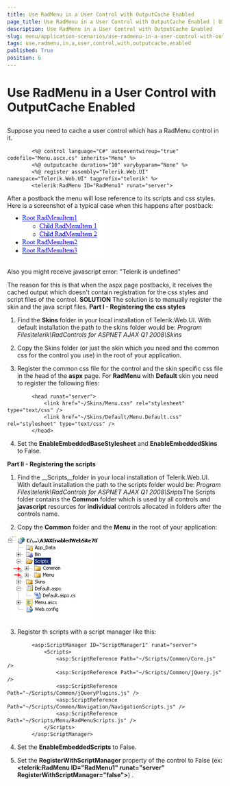 ```yaml
---
title: Use RadMenu in a User Control with OutputCache Enabled
page_title: Use RadMenu in a User Control with OutputCache Enabled | UI for ASP.NET AJAX Documentation
description: Use RadMenu in a User Control with OutputCache Enabled
slug: menu/application-scenarios/use-radmenu-in-a-user-control-with-outputcache-enabled
tags: use,radmenu,in,a,user,control,with,outputcache,enabled
published: True
position: 6
---
```


# Use RadMenu in a User Control with OutputCache Enabled





## 

Suppose you need to cache a user control which has a RadMenu control in it.

````ASPNET
	    <%@ control language="C#" autoeventwireup="true" codefile="Menu.ascx.cs" inherits="Menu" %>
	    <%@ outputcache duration="10" varybyparam="None" %>
	    <%@ register assembly="Telerik.Web.UI" namespace="Telerik.Web.UI" tagprefix="telerik" %>
	    <telerik:RadMenu ID="RadMenu1" runat="server">
````



After a postback the menu will lose reference to its scripts and css styles. Here is a screenshot of a typical case when this happens after postback:![RadMenu without Styles](images/menu_nostyles.png)

Also you might receive javascript error: "Telerik is undefined"

The reason for this is that when the aspx page postbacks, it receives the cached output which doesn't contain registration for the css styles and script files of the control. __SOLUTION__ The solution is to manually register the skin and the java script files. __Part I - Registering the css styles__

1. Find the __Skins__ folder in your local installation of Telerik.Web.UI. With default installation the path to the skins folder would be: *Program Files\telerik\RadControls for ASPNET AJAX Q1 2008\Skins*

1. Copy the Skins folder (or just the skin which you need and the common css for the control you use) in the root of your application.

1. Register the common css file for the control and the skin specific css file in the head of the __aspx__ page. For __RadMenu__ with __Default__ skin you need to register the following files:

````ASPNET
	    <head runat="server">
	        <link href="~/Skins/Menu.css" rel="stylesheet" type="text/css" />
	        <link href="~/Skins/Default/Menu.Default.css" rel="stylesheet" type="text/css" />
	    </head>
````



4. Set the __EnableEmbeddedBaseStylesheet__ and __EnableEmbeddedSkins__ to False.



__Part II - Registering the scripts__

1. Find the __Scripts__folder in your local installation of Telerik.Web.UI. With default installation the path to the scripts folder would be: *Program Files\telerik\RadControls for ASPNET AJAX Q1 2008\Sripts*The Scripts folder contains the __Common__ folder which is used by all controls and __javascript__ resources for __individual__ controls allocated in folders after the controls name.

1. Copy the __Common__ folder and the __Menu__ in the root of your application:

![RadMenu Scripts Folder](images/menu_scriptsfolder.png)

3. Register th scripts with a script manager like this:

````ASPNET
	    <asp:ScriptManager ID="ScriptManager1" runat="server">
	        <Scripts>
	            <asp:ScriptReference Path="~/Scripts/Common/Core.js" />
	            <asp:ScriptReference Path="~/Scripts/Common/jQuery.js" />
	            <asp:ScriptReference Path="~/Scripts/Common/jQueryPlugins.js" />
	            <asp:ScriptReference Path="~/Scripts/Common/Navigation/NavigationScripts.js" />
	            <asp:ScriptReference Path="~/Scripts/Menu/RadMenuScripts.js" />
	        </Scripts>
	    </asp:ScriptManager>
````



4. Set the __EnableEmbeddedScripts__ to False.

5. Set the __RegisterWithScriptManager__ property of the control to False (ex: __<telerik:RadMenu ID="RadMenu1" runat="server" RegisterWithScriptManager="false">__) .


